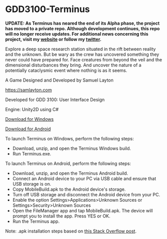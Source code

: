# GDD3100-Terminus

**UPDATE: As Terminus has neared the end of its Alpha phase, the project has moved to a private repo. Although development continues, this repo will no longer receive updates. For additional news concerning this project, visit my [website](https://samlayton.com) or follow my [twitter](https://twitter.com/SamuelLayton7).**

Explore a deep space research station situated in the rift between reality and the unknown. But be wary as the crew has uncovered something they never could have prepared for. Face creatures from beyond the veil and the dimensional disturbances they bring. And uncover the nature of a potentially cataclysmic event where nothing is as it seems.

A Game Designed and Developed by Samuel Layton

https://samlayton.com

Developed for GDD 3100: User Interface Design

Engine: Unity2D using C#

[Download for Windows](https://samlayton.com/wp-content/uploads/2019/12/Terminus.zip)

[Download for Android](https://samlayton.com/wp-content/uploads/2020/01/Terminus-Android.zip)

To launch Terminus on Windows, perform the following steps:
 * Download, unzip, and open the Terminus Windows build.
 * Run Terminus.exe.
 
To launch Terminus on Android, perform the following steps:
 * Download, unzip, and open the Terminus Android build.
 * Connect an Android device to your PC via USB cable and ensure that USB storage is on.
 * Copy MobileBuild.apk to the Android device's storage.
 * Turn off USB storage and disconnect the Android device from your PC.
 * Enable the option Settings>Applications>Unknown Sources or Settings>Security>Unknown Sources
 * Open the FileManager app and tap MobileBuild.apk. The device will prompt you to install the app. Press YES or OK.
 * Run the Terminus app.
 
 Note: .apk installation steps based on [this Stack Overflow post](https://stackoverflow.com/questions/9718104/how-to-install-apk-from-pc).

